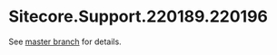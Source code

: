 # Sitecore.Support.220189.220196

See [master branch](https://github.com/sitecoresupport/Sitecore.Support.220189.220196) for details.
